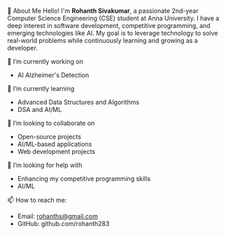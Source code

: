 

 👋 About Me
Hello! I'm **Rohanth Sivakumar**, a passionate 2nd-year Computer Science Engineering (CSE) student at Anna University. I have a deep interest in software development, competitive programming, and emerging technologies like AI. My goal is to leverage technology to solve real-world problems while continuously learning and growing as a developer.

 🔭 I’m currently working on
- AI Alzheimer's Detection

 🌱 I’m currently learning
- Advanced Data Structures and Algorithms
- DSA and AI/ML

 👯 I’m looking to collaborate on
- Open-source projects
- AI/ML-based applications
- Web development projects

 🤔 I’m looking for help with
- Enhancing my competitive programming skills
- AI/ML


 📫 How to reach me:
- Email: rohanths@gmail.com
- GitHub: github.com/rohanth283


